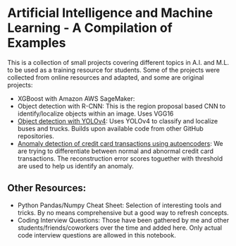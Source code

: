 # Artificial Intelligence and Machine Learning - A Compilation of Examples
This is a collection of small projects covering different topics in A.I. and M.L. to be used as a training resource for students. Some of the projects were collected from online resources and adapted, and some are original projects:

- XGBoost with Amazon AWS SageMaker: 
- Object detection with R-CNN: This is the region proposal based CNN to identify/localize objects within an image. Uses VGG16
- [Object detection with YOLOv4](/object-detection-with-yolov4/YOLO_object_detection.ipynb): Uses YOLOv4 to classify and localize buses and trucks. Builds upon available code from other GitHub repositories.
- [Anomaly detection of credit card transactions using autoencoders](/anomaly-detection-of-credit-card-transactions-using-autoencoders/anomaly_detection_credit_card_transaction_autoencoder.ipynb
): We are trying to differentiate between normal and abnormal credit card transactions. The reconstruction error scores toguether with threshold are used to help us identify an anomaly. 

## Other Resources:
- Python Pandas/Numpy Cheat Sheet: Selection of interesting tools and tricks. By no means comprehensive but a good way to refresh concepts. 
- Coding Interview Questions: Those have been gathered by me and other students/friends/coworkers over the time and added here. Only actual code interview questions are allowed in this notebook. 

